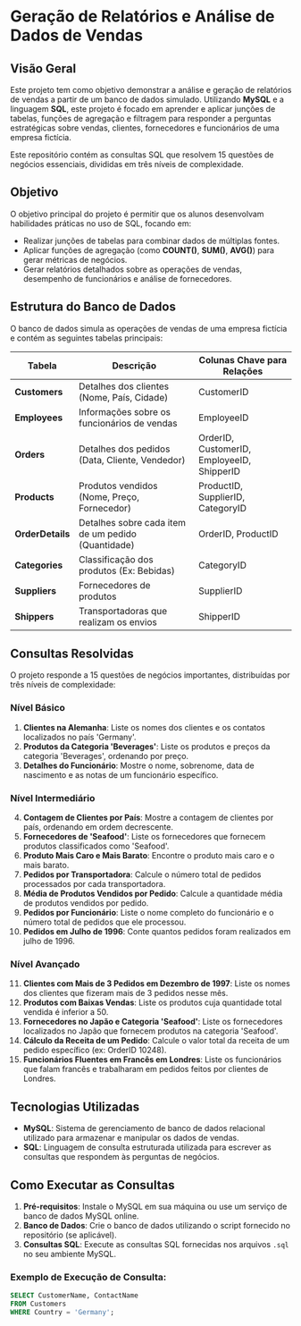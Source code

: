 # **Geração de Relatórios e Análise de Dados de Vendas**

## **Visão Geral**
Este projeto tem como objetivo demonstrar a análise e geração de relatórios de vendas a partir de um banco de dados simulado. Utilizando **MySQL** e a linguagem **SQL**, este projeto é focado em aprender e aplicar junções de tabelas, funções de agregação e filtragem para responder a perguntas estratégicas sobre vendas, clientes, fornecedores e funcionários de uma empresa fictícia.

Este repositório contém as consultas SQL que resolvem 15 questões de negócios essenciais, divididas em três níveis de complexidade.

## **Objetivo**
O objetivo principal do projeto é permitir que os alunos desenvolvam habilidades práticas no uso de SQL, focando em:
- Realizar junções de tabelas para combinar dados de múltiplas fontes.
- Aplicar funções de agregação (como **COUNT()**, **SUM()**, **AVG()**) para gerar métricas de negócios.
- Gerar relatórios detalhados sobre as operações de vendas, desempenho de funcionários e análise de fornecedores.

## **Estrutura do Banco de Dados**
O banco de dados simula as operações de vendas de uma empresa fictícia e contém as seguintes tabelas principais:

| Tabela       | Descrição                                        | Colunas Chave para Relações                  |
|--------------|--------------------------------------------------|----------------------------------------------|
| **Customers** | Detalhes dos clientes (Nome, País, Cidade)      | CustomerID                                  |
| **Employees** | Informações sobre os funcionários de vendas     | EmployeeID                                  |
| **Orders**    | Detalhes dos pedidos (Data, Cliente, Vendedor)  | OrderID, CustomerID, EmployeeID, ShipperID  |
| **Products**  | Produtos vendidos (Nome, Preço, Fornecedor)     | ProductID, SupplierID, CategoryID           |
| **OrderDetails**| Detalhes sobre cada item de um pedido (Quantidade) | OrderID, ProductID                        |
| **Categories**| Classificação dos produtos (Ex: Bebidas)        | CategoryID                                  |
| **Suppliers** | Fornecedores de produtos                        | SupplierID                                  |
| **Shippers**  | Transportadoras que realizam os envios          | ShipperID                                   |

## **Consultas Resolvidas**
O projeto responde a 15 questões de negócios importantes, distribuídas por três níveis de complexidade:

### **Nível Básico**
1. **Clientes na Alemanha**: Liste os nomes dos clientes e os contatos localizados no país 'Germany'.
2. **Produtos da Categoria 'Beverages'**: Liste os produtos e preços da categoria 'Beverages', ordenando por preço.
3. **Detalhes do Funcionário**: Mostre o nome, sobrenome, data de nascimento e as notas de um funcionário específico.

### **Nível Intermediário**
4. **Contagem de Clientes por País**: Mostre a contagem de clientes por país, ordenando em ordem decrescente.
5. **Fornecedores de 'Seafood'**: Liste os fornecedores que fornecem produtos classificados como 'Seafood'.
6. **Produto Mais Caro e Mais Barato**: Encontre o produto mais caro e o mais barato.
7. **Pedidos por Transportadora**: Calcule o número total de pedidos processados por cada transportadora.
8. **Média de Produtos Vendidos por Pedido**: Calcule a quantidade média de produtos vendidos por pedido.
9. **Pedidos por Funcionário**: Liste o nome completo do funcionário e o número total de pedidos que ele processou.
10. **Pedidos em Julho de 1996**: Conte quantos pedidos foram realizados em julho de 1996.

### **Nível Avançado**
11. **Clientes com Mais de 3 Pedidos em Dezembro de 1997**: Liste os nomes dos clientes que fizeram mais de 3 pedidos nesse mês.
12. **Produtos com Baixas Vendas**: Liste os produtos cuja quantidade total vendida é inferior a 50.
13. **Fornecedores no Japão e Categoria 'Seafood'**: Liste os fornecedores localizados no Japão que fornecem produtos na categoria 'Seafood'.
14. **Cálculo da Receita de um Pedido**: Calcule o valor total da receita de um pedido específico (ex: OrderID 10248).
15. **Funcionários Fluentes em Francês em Londres**: Liste os funcionários que falam francês e trabalharam em pedidos feitos por clientes de Londres.

## **Tecnologias Utilizadas**
- **MySQL**: Sistema de gerenciamento de banco de dados relacional utilizado para armazenar e manipular os dados de vendas.
- **SQL**: Linguagem de consulta estruturada utilizada para escrever as consultas que respondem às perguntas de negócios.

## **Como Executar as Consultas**
1. **Pré-requisitos**: Instale o MySQL em sua máquina ou use um serviço de banco de dados MySQL online.
2. **Banco de Dados**: Crie o banco de dados utilizando o script fornecido no repositório (se aplicável).
3. **Consultas SQL**: Execute as consultas SQL fornecidas nos arquivos `.sql` no seu ambiente MySQL.

### Exemplo de Execução de Consulta:

```sql
SELECT CustomerName, ContactName
FROM Customers
WHERE Country = 'Germany';

